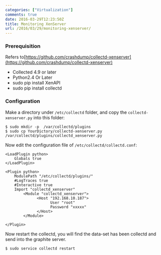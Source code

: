 ```yaml
---
categories: ["Virtualization"]
comments: true
date: 2016-03-29T12:23:50Z
title: Monitoring XenServer
url: /2016/03/29/monitoring-xenserver/
---
```


### Prerequisition
Refers
to[https://github.com/crashdump/collectd-xenserver](https://github.com/crashdump/collectd-xenserver)     

* Collected 4.9 or later
* Python2.4 Or Later
* sudo pip install XenAPI
* sudo pip install collectd

### Configuration
Make a directory under `/etc/collectd` folder, and copy the
`collectd-xenserver.py` into this folder:    

```
$ sudo mkdir -p  /var/collectd/plugins
$ sudo cp YourDictory/collectd-xenserver.py /var/collectd/plugins/collectd_xenserver.py
```
Now edit the configuration file of `/etc/collectd/collectd.conf`:    

```
<LoadPlugin python>
	Globals true
</LoadPlugin>

<Plugin python>
	ModulePath "/etc/collectd/plugins/"
	#LogTraces true
	#Interactive true
	Import "collectd_xenserver"
        <Module "collectd_xenserver">
              <Host "192.168.10.187">
                    User "root"
                    Password "xxxxx"
              </Host>
        </Module>

</Plugin>
```
Now restart the collectd, you will find the data-set has been collectd and
send into the graphite server.    

```
$ sudo service collectd restart
```

